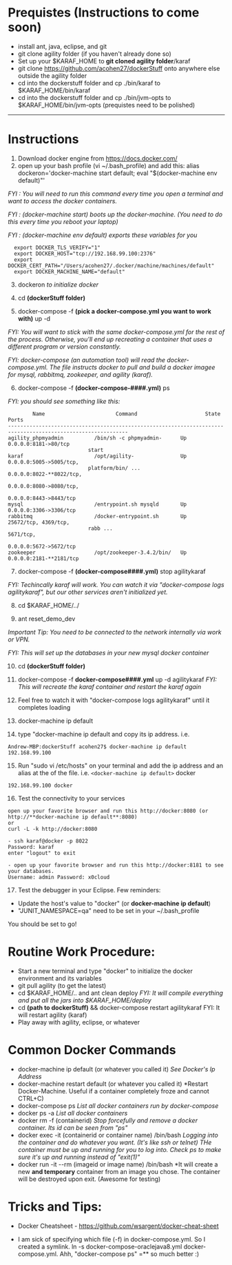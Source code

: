 # Prequistes (Instructions to come soon)
 - install ant, java, eclipse, and git
 - git clone agility folder (if you haven't already done so)
 - Set up your $KARAF_HOME to **git cloned agility folder**/karaf
 - git clone https://github.com/acohen27/dockerStuff onto anywhere else outside the agility folder
 - cd into the dockerstuff folder and cp ./bin/karaf to $KARAF_HOME/bin/karaf
 - cd into the dockerstuff folder and cp ./bin/jvm-opts to $KARAF_HOME/bin/jvm-opts
(prequistes need to be polished)

------------------
# Instructions

1. Download docker engine from https://docs.docker.com/
2. open up your bash profile (vi ~/.bash_profile) and add this:
alias dockeron='docker-machine start default; eval "$(docker-machine env default)"'

  *FYI : You will need to run this command every time you open a terminal and want to access the docker containers.*

  *FYI : (docker-machine start) boots up the docker-machine. (You need to do this every time you reboot your laptop)*

  *FYI : (docker-machine env default) exports these variables for you*

  ```
	export DOCKER_TLS_VERIFY="1"
	export DOCKER_HOST="tcp://192.168.99.100:2376"
	export DOCKER_CERT_PATH="/Users/acohen27/.docker/machine/machines/default"
	export DOCKER_MACHINE_NAME="default"
  ```

3. dockeron
  *to initialize docker*

4. cd **(dockerStuff folder)**

5. docker-compose -f **(pick a docker-compose.yml you want to work with)** up -d

  *FYI: You will want to stick with the same docker-compose.yml for the rest of the process. Otherwise, you'll end up recreating a container that uses a different program or version constantly.*

  *FYI: docker-compose (an automation tool) will read the docker-compose.yml. The file instructs docker to pull and build a docker imagee for mysql, rabbitmq, zookeeper, and agility (karaf).*

6. docker-compose -f **(docker-compose-####.yml)** ps 

  *FYI: you should see something like this:*
  ```
          Name                       Command                      State                       Ports           
-------------------------------------------------------------------------------------------------------------
agility_phpmyadmin          /bin/sh -c phpmyadmin-      Up                          0.0.0.0:8181->80/tcp      
                            start                                                                             
karaf                       /opt/agility-               Up                          0.0.0.0:5005->5005/tcp,   
                            platform/bin/ ...                                       0.0.0.0:8022-**8022/tcp,   
                                                                                    0.0.0.0:8080->8080/tcp,   
                                                                                    0.0.0.0:8443->8443/tcp    
mysql                       /entrypoint.sh mysqld       Up                          0.0.0.0:3306->3306/tcp    
rabbitmq                    /docker-entrypoint.sh       Up                          25672/tcp, 4369/tcp,      
                            rabb ...                                                5671/tcp,                 
                                                                                    0.0.0.0:5672->5672/tcp    
zookeeper                   /opt/zookeeper-3.4.2/bin/   Up                          0.0.0.0:2181-**2181/tcp
  ```

7. docker-compose -f **(docker-compose####.yml)** stop agilitykaraf

  *FYI: Techincally karaf will work. You can watch it via "docker-compose logs agilitykaraf", but our other services aren't initialized yet.*

8. cd $KARAF_HOME/../

9. ant reset_demo_dev

  *Important Tip: You need to be connected to the network internally via work or VPN.*

  *FYI: This will set up the databases in your new mysql docker container*

10. cd **(dockerStuff folder)**

11. docker-compose -f **docker-compose####.yml** up -d agilitykaraf
  *FYI: This will recreate the karaf container and restart the karaf again*

12. Feel free to watch it with "docker-compose logs agilitykaraf" until it completes loading

13. docker-machine ip default

14. type "docker-machine ip default and copy its ip address. i.e.
  ```
  Andrew-MBP:dockerStuff acohen27$ docker-machine ip default
  192.168.99.100
  ```

15. Run "sudo vi /etc/hosts" on your terminal and add the ip address and an alias at the of the file. i.e. ```<docker-machine ip default>``` docker
  ```
  192.168.99.100 docker
  ```

16. Test the connectivity to your services
  ```
  open up your favorite browser and run this http://docker:8080 (or http://**docker-machine ip default**:8080)
  or
  curl -L -k http://docker:8080
  ```
  ```
  - ssh karaf@docker -p 8022
  Password: karaf
  enter "logout" to exit
  ```
  ```
  - open up your favorite browser and run this http://docker:8181 to see your databases.
  Username: admin Password: x0cloud
  ```

17. Test the debugger in your Eclipse. Few reminders:
  - Update the host's value to "docker" (or **docker-machine ip default**)
  - "JUNIT_NAMESPACE=qa" need to be set in your ~/.bash_profile

You should be set to go!

# Routine Work Procedure: 

* Start a new terminal and type "docker" to initialize the docker environment and its variables
* git pull agility (to get the latest)
* cd $KARAF_HOME/.. and ant clean deploy
*FYI: It will compile everything and put all the jars into $KARAF_HOME/deploy*
* cd **(path to dockerStuff)** && docker-compose restart agilitykaraf
FYI: It will restart agility (karaf)
* Play away with agility, eclipse, or whatever

# Common Docker Commands

* docker-machine ip default (or whatever you called it)
  *See Docker's Ip Address*
* docker-machine restart default (or whatever you called it)
  *Restart Docker-Machine. Useful if a container completely froze and cannot CTRL+C)
* docker-compose ps
  *List all docker containers run by docker-compose*
* docker ps -a
  *List all docker containers*
* docker rm -f (containerid)
  *Stop forcefully and remove a docker container. Its id can be seen from "ps"*
* docker exec -it (containerid or container name) /bin/bash
  *Logging into the container and do whatever you want. (It's like ssh or telnet)*
  *THe container must be up and running for you to log into. Check ps to make sure it's up and running instead of "exit(1)"*
* docker run -it --rm (imageid or image name) /bin/bash
  *It will create a new **and temporary** container from an image you chose. The container will be destroyed upon exit. (Awesome for testing)

# Tricks and Tips:

* Docker Cheatsheet - https://github.com/wsargent/docker-cheat-sheet

* I am sick of specifying which file (-f) in docker-compose.yml. So I created a symlink. 
ln -s docker-compose-oraclejava8.yml docker-compose.yml. 
Ahh, "docker-compose ps" =** so much better :)

